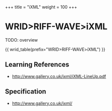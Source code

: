 +++
title = "iXML"
weight = 100
+++

# WRID>RIFF-WAVE>iXML

TODO: overview

{{ wrid_table(prefix="WRID>RIFF-WAVE>iXML") }}

## Learning References

* http://www.gallery.co.uk/ixml/iXML-LineUp.pdf


## Specification

* http://www.gallery.co.uk/ixml/
